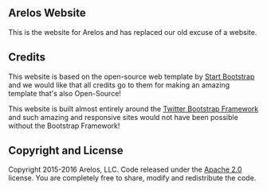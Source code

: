 ## Arelos Website
This is the  website for Arelos and has replaced our old excuse of
a website.

## Credits

This website is based on the open-source web template by [Start Bootstrap](http://startbootstrap.com) and we would like that all credits go to them for making an amazing template that's also Open-Source!

This website is built almost entirely around the [Twitter Bootstrap Framework](https://getbootstrap.com) and such amazing and responsive sites would not have been possible without the Bootstrap Framework!

## Copyright and License

Copyright 2015-2016 Arelos, LLC. Code released under the [Apache 2.0](https://github.com/Arelos/arelos.github.io/LICENSE) license. You are completely free to share, modify and redistribute the code.
